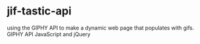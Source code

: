 # jif-tastic-api
using the GIPHY API to make a dynamic web page that populates with gifs. GIPHY API JavaScript and jQuery
